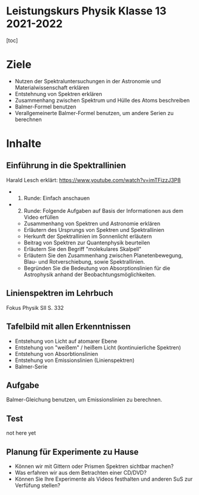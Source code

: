 Leistungskurs Physik Klasse 13 2021-2022
========================================

[toc]

# Ziele

* Nutzen der Spektraluntersuchungen in der Astronomie und Materialwissenschaft erklären
* Entstehnung von Spektren erklären
* Zusammenhang zwischen Spektrum und Hülle des Atoms beschreiben
* Balmer-Formel benutzen
* Verallgemeinerte Balmer-Formel benutzen, um andere Serien zu berechnen

# Inhalte

## Einführung in die Spektrallinien

Harald Lesch erklärt: https://www.youtube.com/watch?v=imTFizzJ3P8

- 1. Runde: Einfach anschauen
- 2. Runde: Folgende Aufgaben auf Basis der Informationen aus dem Video erfüllen
  - Zusammenhang von Spektren und Astronomie erklären
  - Erläutern des Ursprungs von Spektren und Spektrallinien
  - Herkunft der Spektrallinien im Sonnenlicht erläutern
  - Beitrag von Spektren zur Quantenphysik beurteilen
  - Erläutern Sie den Begriff "molekulares Skalpell"
  - Erläutern Sie den Zusammenhang zwischen Planetenbewegung, Blau- und Rotverschiebung, sowie Spektrallinien.
  - Begründen Sie die Bedeutung von Absorptionslinien für die Astrophysik anhand der Beobachtungsmöglichkeiten.

## Linienspektren im Lehrbuch

Fokus Physik SII S. 332

## Tafelbild mit allen Erkenntnissen

* Entstehung von Licht auf atomarer Ebene
* Entstehung von "weißem" / heißem Licht (kontinuierliche Spektren)
* Entstehung von Absorbtionslinien
* Entstehung von Emissionslinien (Linienspektren)
* Balmer-Serie

## Aufgabe

Balmer-Gleichung benutzen, um Emissionslinien zu berechnen.

## Test

not here yet

## Planung für Experimente zu Hause

* Können wir mit Gittern oder Prismen Spektren sichtbar machen?
* Was erfahren wir aus dem Betrachten einer CD/DVD?
* Können Sie Ihre Experimente als Videos festhalten und anderen SuS zur Verfüfung stellen?

